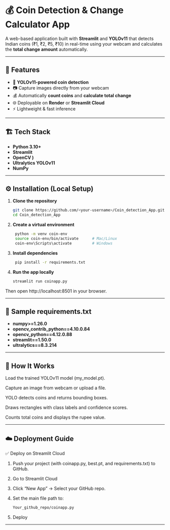 # 💰 Coin Detection & Change Calculator App

A web-based application built with **Streamlit** and **YOLOv11** that detects Indian coins (₹1, ₹2, ₹5, ₹10) in real-time using your webcam and calculates the **total change amount** automatically.

---

## 🚀 Features

- 🧠 **YOLOv11-powered coin detection**
- 📷 Capture images directly from your webcam
- 💰 Automatically **count coins** and **calculate total change**
- 🌐 Deployable on **Render** or **Streamlit Cloud**
- ⚡ Lightweight & fast inference

---

## 🏗️ Tech Stack

- **Python 3.10+**
- **Streamlit**
- **OpenCV )**
- **Ultralytics YOLOv11**
- **NumPy**

---


## ⚙️ Installation (Local Setup)

1. **Clone the repository**
   ```bash
   git clone https://github.com/<your-username>/Coin_detection_App.git
   cd Coin_detection_App

2. **Create a virtual environment**
   ```bash
    python -m venv coin-env
    source coin-env/bin/activate      # Mac/Linux
    coin-env\Scripts\activate         # Windows

3. **Install dependencies**
   ```bash
    pip install -r requirements.txt

5. **Run the app locally**
   ```bash
   streamlit run coinapp.py

Then open http://localhost:8501 in your browser.

---

## 🧾 Sample requirements.txt

- **numpy>=1.26.0**
- **opencv_contrib_python==4.10.0.84**
- **opencv_python==4.12.0.88**
- **streamlit==1.50.0**
- **ultralytics==8.3.214**

---

## 📸 How It Works

Load the trained YOLOv11 model (my_model.pt).

Capture an image from webcam or upload a file.

YOLO detects coins and returns bounding boxes.

Draws rectangles with class labels and confidence scores.

Counts total coins and displays the rupee value.

---

## ☁️ Deployment Guide

✅ Deploy on Streamlit Cloud

1. Push your project (with coinapp.py, best.pt, and requirements.txt) to GitHub.

2. Go to Streamlit Cloud

3. Click “New App” → Select your GitHub repo.

4. Set the main file path to:
   ```bash
   Your_github_repo/coinapp.py

5. Deploy

---







